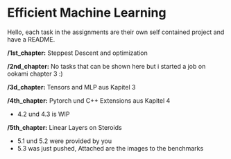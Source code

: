 # Efficient Machine Learning 

Hello, each task in the assignments are their own self contained project and have a README.

**/1st_chapter:** Steppest Descent and optimization

**/2nd_chapter:** No tasks that can be shown here but i started a job on ookami chapter 3 :)

**/3d_chapter:** Tensors and MLP aus Kapitel 3

**/4th_chapter:** Pytorch und C++ Extensions aus Kapitel 4
* 4.2 und 4.3 is WIP

**/5th_chapter:** Linear Layers on Steroids

* 5.1 und 5.2 were provided by you
* 5.3 was just pushed, Attached are the images to the benchmarks
